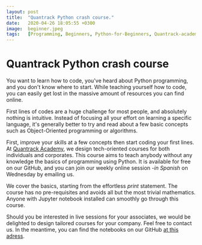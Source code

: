 ```yaml
---
layout: post
title:  "Quantrack Python crash course."
date:   2020-04-26 18:05:55 +0300
image:  beginner.jpeg
tags:   [Programming, Beginners, Python-for-Beginners, Quantrack-academy]
---
```


# Quantrack Python crash course

You want to learn how to code, you've heard about Python programming, and you don't know where to start. While teaching yourself how to code, you can easily get lost in the massive amount of resources you can find online.  
 
First lines of codes are a huge challenge for most people, and absolutely nothing is intuitive. Instead of focusing all your effort on learning a specific language, it's generally better to try and read about a few basic concepts such as Object-Oriented programming or algorithms.

First, improve your skills at a few concepts then start coding your first lines. At [Quantrack Academy](quantrackacademy.io), we design tech-oriented courses for both individuals and corporates. This course aims to teach anybody without any knowledge the basics of programming using Python. It is available for free on our GitHub, and you can join our weekly online session *-in Spanish* on Wednesday by emailing us.


We cover the basics, starting from the effortless *print* statement. The course has no pre-requisites and avoids all but the most trivial mathematics. Anyone with Jupyter notebook installed can smoothly go through this course. 

Should you be interested in live sessions for your associates, we would be delighted to design tailored courses for your company. Feel free to contact us. In the meantime, you can find the notebooks on our GitHub [at this adress](https://github.com/quantrack/qt_academy_python_beginners).
 

